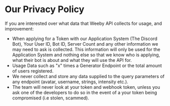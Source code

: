 # Our Privacy Policy
If you are interested over what data that Weeby API collects for usage, and improvement:
- When applying for a Token with our Application System (The Discord Bot), Your User ID, Bot ID, Server Count and any other information we may need to ask is collected. This information will only be used for the Application System and nothing else so that we know who is applying, what their bot is about and what they will use the API for.
- Usage Data such as "x" times a Generator Endpoint or the total amount of users registered.
- We never collect and store any data supplied to the query parameters of any endpoint (avatar, username, strings, intensity etc.).
- The team will never look at your token and webhook token, unless you ask one of the developers to do so in the event of a your token being compromised (i.e stolen, scammed).